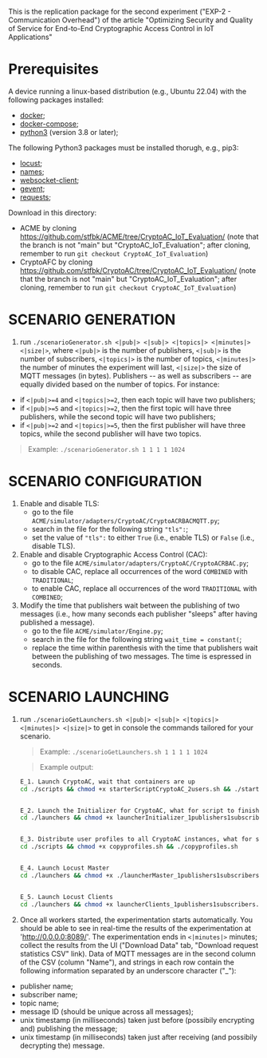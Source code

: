 This is the replication package for the second experiment ("EXP-2 - Communication Overhead") of the article "Optimizing Security and Quality of Service for End-to-End Cryptographic Access Control in IoT Applications"


# Prerequisites

A device running a linux-based distribution (e.g., Ubuntu 22.04) with the following packages installed:
* [docker](https://docs.docker.com/get-docker/);
* [docker-compose](https://docs.docker.com/compose/install/);
* [python3](https://www.python.org/downloads/) (version 3.8 or later);

The following Python3 packages must be installed thorugh, e.g., pip3:
* [locust](https://docs.locust.io/en/stable/installation.html);
* [names](https://pypi.org/project/names/);
* [websocket-client](https://github.com/websocket-client/websocket-client);
* [gevent](https://pypi.org/project/gevent/);
* [requests](https://pypi.org/project/requests/);

Download in this directory:
* ACME by cloning https://github.com/stfbk/ACME/tree/CryptoAC_IoT_Evaluation/ (note that the branch is not "main" but "CryptoAC_IoT_Evaluation"; after cloning, remember to run `git checkout CryptoAC_IoT_Evaluation`)
* CryptoAFC by cloning https://github.com/stfbk/CryptoAC/tree/CryptoAC_IoT_Evaluation/ (note that the branch is not "main" but "CryptoAC_IoT_Evaluation"; after cloning, remember to run `git checkout CryptoAC_IoT_Evaluation`)


# SCENARIO GENERATION
1. run `./scenarioGenerator.sh <|pub|> <|sub|> <|topics|> <|minutes|> <|size|>`, where `<|pub|>` is the number of publishers, `<|sub|>` is the number of subscribers, `<|topics|>` is the number of topics, `<|minutes|>` the number of minutes the experiment will last, `<|size|>` the size of MQTT messages (in bytes). Publishers -- as well as subscribers -- are equally divided based on the number of topics. For instance:
* if `<|pub|>=4` and `<|topics|>=2`, then each topic will have two publishers;
* if `<|pub|>=5` and `<|topics|>=2`, then the first topic will have three publishers, while the second topic will have two publishers;
* if `<|pub|>=2` and `<|topics|>=5`, then the first publisher will have three topics, while the second publisher will have two topics.

> Example: `./scenarioGenerator.sh 1 1 1 1 1024`



# SCENARIO CONFIGURATION
1. Enable and disable TLS:
    * go to the file `ACME/simulator/adapters/CryptoAC/CryptoACRBACMQTT.py`;
    * search in the file for the following string `"tls":`;
    * set the value of `"tls":` to either `True` (i.e., enable TLS) or `False` (i.e., disable TLS).
2. Enable and disable Cryptographic Access Control (CAC):
    * go to the file `ACME/simulator/adapters/CryptoAC/CryptoACRBAC.py`;
    * to disable CAC, replace all occurrences of the word `COMBINED` with `TRADITIONAL`;
    * to enable CAC, replace all occurrences of the word `TRADITIONAL` with `COMBINED`;
3. Modify the time that publishers wait between the publishing of two messages (i.e., how many seconds each publisher "sleeps" after having published a message).
    * go to the file `ACME/simulator/Engine.py`;
    * search in the file for the following string `wait_time = constant(`;
    * replace the time within parenthesis with the time that publishers wait between the publishing of two messages. The time is espressed in seconds.



# SCENARIO LAUNCHING
1. run `./scenarioGetLaunchers.sh <|pub|> <|sub|> <|topics|> <|minutes|> <|size|>` to get in console the commands tailored for your scenario.

    > Example: `./scenarioGetLaunchers.sh 1 1 1 1 1024`

    > Example output: 
    
    ```bash
    E_1. Launch CryptoAC, wait that containers are up
    cd ./scripts && chmod +x starterScriptCryptoAC_2users.sh && ./starterScriptCryptoAC_2users.sh


    E_2. Launch the Initializer for CryptoAC, what for script to finish
    cd ./launchers && chmod +x launcherInitializer_1publishers1subscribers1topics.sh && ./launcherInitializer_1publishers1subscribers1topics.sh


    E_3. Distribute user profiles to all CryptoAC instances, what for script to finish
    cd ./scripts && chmod +x copyprofiles.sh && ./copyprofiles.sh


    E_4. Launch Locust Master
    cd ./launchers && chmod +x ./launcherMaster_1publishers1subscribers1minutes.sh && ./launcherMaster_1publishers1subscribers1minutes.sh


    E_5. Launch Locust Clients
    cd ./launchers && chmod +x launcherClients_1publishers1subscribers.sh && ./launcherClients_1publishers1subscribers.sh
    ```

2. Once all workers started, the experimentation starts automatically. You should be able to see in real-time the results of the experimentation at 'http://0.0.0.0:8089/'. The experimentation ends in `<|minutes|>` minutes; collect the results from the UI ("Download Data" tab, "Download request statistics CSV" link). Data of MQTT messages are in the second column of the CSV (column "Name"), and strings in each row contain the following information separated by an underscore character ("_"):
- publisher name;
- subscriber name;
- topic name;
- message ID (should be unique across all messages);
- unix timestamp (in milliseconds) taken just before (possibily encrypting and) publishing the message;
- unix timestamp (in milliseconds) taken just after receiving (and possibily decrypting the) message.
